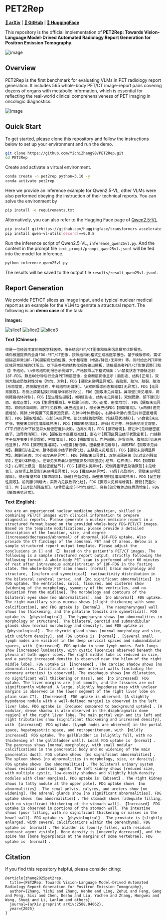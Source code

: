 # PET2Rep
[**📖 arXiv**](https://arxiv.org/abs/2508.04062) | [**🎈 GitHub**](https://github.com/YichiZhang98/PET2Rep) | [**🤗 HuggingFace**](https://huggingface.co/datasets/r1pples/PET2Rep) 

This repository is the official implementation of **PET2Rep: Towards Vision-Language Model-Drived Automated Radiology Report Generation for Positron Emission Tomography**.


![image](PET2Rep.png)
## Overview
PET2Rep is the first benchmark for evaluating VLMs in PET radiology report generation. It includes 565 whole-body PET/CT image-report pairs covering dozens of organs with metabolic information, which is essential for reflecting the real-world clinical comprehensiveness of PET imaging in oncologic diagnostics.

![image](Overview.png)

## Quick Start
To get started, please clone this repository and follow the instructions below to set up your environment and run the demo.

```bash
git clone https://github.com/YichiZhang98/PET2Rep.git
cd PET2Rep
```

Create and activate a virtual environment. 
```bash
conda create -n pet2rep python=3.10 -y
conda activate pet2rep
```

Here we provide an inference example for Qwen2.5-VL, other VLMs were also performed obeying the instruction of their technical reports. You can solve the environment by 
```bash
pip install -e requirements.txt
```
Alternatively, you can also refer to the Hugging Face page of [Qwen2.5-VL](https://huggingface.co/Qwen/Qwen2.5-VL-32B-Instruct).
```bash
pip install git+https://github.com/huggingface/transformers accelerate
pip install qwen-vl-utils[decord]==0.0.8
```

Run the inference script of Qwen2.5-VL, `inference_qwen25vl.py`. 
And the content in the prompt file `text_prompt/prompt_qwen25vl.jsonl` will be fed into the model for inference.
```bash
python inference_qwen25vl.py
```
The results will be saved to the output file `results/result_qwen25vl.jsonl`.


## Report Generation
We provide PET/CT slices as image input, and a typical nuclear medical report as an example for the VLM to genrate a structural report. The following is an **demo case** of the task:

**Images:**

![slice1](slice_prompt/demo_90_coronal.jpg)
![slice2](slice_prompt/demo_100_coronal.jpg)
![slice3](slice_prompt/demo_110_coronal.jpg)


**Text (Chinese):**
```
你是一位经验丰富的核医学科医师，擅长结合PET/CT图像和临床信息撰写诊断报告。
请你根据提供的全身FDG-PET/CT图像，按照结构化格式生成核医学报告。基于模版修改，需详细描述异常18F-FDG摄取病灶的位置、大小和程度（增高/降低/无异常）等。同时给出PET异常区域异常区域的CT所见。以下是参考的结构化报告输出模板，请根据患者PET/CT影像调整[]和【】中结论。\n参考结构化报告示例如下，严格按照以下格式输出：\n禁食状态下静脉注射18F-FDG，静息60分钟后行全身PET断层显像，全身断层影像显示：脑形态、结构[正常]，双侧大脑皮质放射性分布【均匀、对称】，FDG【摄取未见明显异常】。各脑室、脑沟、脑裂、脑池[形态增宽，两侧脑室对称，中线结构无偏移]。\n双侧眼球形态和轮廓[无异常]，FDG【无异常摄取】。右侧上颌窦黏膜[稍增厚伴部分钙化]，FDG【摄取未见异常】。鼻咽壁[未见增厚，两侧腭扁桃体对称]，FDG【呈生理性摄取】。喉咽[形态、结构未见异常]。双侧腮腺、颌下腺[形态、密度正常]，FDG【生理性摄取】。甲状腺[形态、大小正常，密度均匀]，FDG【摄取未见异常】。双侧颈深间隙、颌下[见数枚小淋巴结显示]，部分淋巴结FDG【摄取增高】。\n两肺[透亮度增加，两肺上叶胸膜下见囊状透亮影。右肺中叶体积缩小，右肺中叶肺门旁见片状密度增高影]，FDG【摄取增高】。心影[未见异常。部分动脉管壁钙化（包括冠状动脉）]。\n食管[未见扩张，管壁未见明显增厚或肿块]，FDG【摄取未见增高】。肝缘[欠光整，肝裂未见明显增宽，CT平扫肝右叶下段见巨大稍低密度肿块影，边界欠清]，FDG【摄取增高】。肝左叶[见稍低密度结节，边界尚清晰]，FDG【摄取较本底摄取减低】。肝右叶[膈顶区另见结节状致密影]。门静脉主干及左右支[明显增粗，密度增高]，FDG【摄取增高】。门腔间隙、肝胃间隙、腹膜后[见淋巴结显示]，FDG【摄取轻度增高】。\n胆囊[稍饱满，胆囊壁未见增厚]，局部FDG【摄取未见异常】。胰腺[形态正常，胰体部见小结节状钙化灶，主胰管未见增宽]，FDG【摄取未见明显异常】。脾脏[形态、大小密度未见异常]，FDG【摄取未见异常】。双侧泌尿系统【见对比剂残留影】；左肾[体积缩小，左肾见多枚囊状低密度影及稍高密度小结节，边界清]，FDG【摄取缺失】；右肾[上极见一脂肪密度结节]，FDG【摄取未见异常】。双侧肾盂肾盏及输尿管[未见增宽]。双侧肾上腺显影[未见明显异常]，FDG【摄取未见异常】。\n胃[充盈尚可，胃壁未见明显增厚]，部分胃壁FDG【摄取增高】。肠道[充盈欠佳，肠壁未见明显增厚或肿块]，FDG【呈生理性摄取】。前列腺[稍增大，实质内见数枚钙化灶]，FDG【摄取未见异常增高】。膀胱[充盈欠佳]，内【见对比剂残留影】。\n骨质密度[不均匀减低]，脊柱[部分椎体边缘骨质增生]。FDG【摄取未见异常】。
```
**Text (English):**
```
You are an experienced nuclear medicine physician, skilled in combining PET/CT images with clinical information to prepare diagnostic reports. Please generate a nuclear medicine report in a structured format based on the provided whole-body FDG-PET/CT images. Based on the template modifications, please provide a detailed description of the location, size, and degree (increased/decreased/abnormal) of abnormal 18F-FDG uptake. Also provide the CT findings of the abnormal PET and CT areas. Below is a sample structured report output template. Please adjust the conclusions in [] and 【】 based on the patient's PET/CT images. The following is a sample structured report output, strictly following the following format: A whole-body PET scan is performed after 60 minutes of rest after intravenous administration of 18F-FDG in the fasting state. The whole-body PET scan shows: [normal] brain morphology and structure, 【uniform and symmetrical】 radioactivity distribution in the bilateral cerebral cortex, and 【no significant abnormalities】 in FDG uptake. The ventricles, sulci, fissures, and cisterns show [widening of the morphology, symmetry of the ventricles, and no deviation from the midline]. The morphology and contours of the bilateral eyes show [no abnormalities], and 【no abnormal】 FDG uptake. The right maxillary sinus mucosa shows [slight thickening with some calcification], and FDG uptake is 【normal】. The nasopharyngeal wall shows [no thickening, and the palatine tonsils are symmetrical]. FDG uptake is 【physiological】. The hypopharynx shows [no abnormalities in morphology or structure]. The bilateral parotid and submandibular glands show [normal morphology and density], and FDG uptake is 【physiological】. The thyroid gland shows [normal morphology and size, with uniform density], and FDG uptake is 【normal】. [Several small lymph nodes are visible] in the deep cervical spaces and submandibular spaces, with 【increased】 FDG uptake in some lymph nodes. Both lungs show [increased luminosity, with cystic lucencies observed beneath the pleura of both upper lobes. The right middle lobe is reduced in size, and a patchy increased density is observed near the hilum of the right middle lobe]. FDG uptake is 【increased】. The cardiac shadow shows [no abnormalities. Calcification of some arterial walls (including the coronary arteries) is observed]. The esophagus shows [no dilatation, no significant wall thickening or mass], and 【no increased】 FDG uptake. The liver margins are [not smooth, and the fissures are not significantly widened. A large, slightly hypodense mass with unclear margins is observed in the lower segment of the right liver lobe on plain scan CT]. 【Increased】 FDG uptake is observed. [A slightly hypodense nodule with a well-defined margin] is observed in the left liver lobe. FDG uptake is 【reduced compared to background uptake】. [A nodular, dense shadow is also observed in the diaphragmatic dome region] of the right liver lobe. The main portal vein and its left and right tributaries show [significant thickening and increased density], with 【increased】 FDG uptake. [Lymph nodes are observed] in the portal space, hepatogastric space, and retroperitoneum, with 【mildly increased】 FDG uptake. The gallbladder is [slightly full, with no thickening of the gallbladder wall]. Local FDG uptake is 【normal】. The pancreas shows [normal morphology, with small nodular calcifications in the pancreatic body and no widening of the main pancreatic duct]. FDG uptake shows 【no significant abnormalities】. The spleen shows [no abnormalities in morphology, size, or density]. FDG uptake shows 【no abnormalities】. The bilateral urinary system shows residual contrast agent. The left kidney shows [reduced size, with multiple cystic, low-density shadows and slightly high-density nodules with clear margins]. FDG uptake is 【absent】. The right kidney shows [a fatty nodule at the upper pole]. FDG uptake shows 【no abnormalities】. The renal pelvis, calyces, and ureters show [no widening]. The adrenal glands show [no significant abnormalities]. FDG uptake shows 【no abnormalities】. The stomach shows [adequate filling, with no significant thickening of the stomach wall]. 【Increased】 FDG uptake is observed in portions of the stomach wall. The intestine shows [poor filling, with no significant thickening or masses in the bowel wall]. FDG uptake is 【physiological】. The prostate is [slightly enlarged, with several calcifications within the parenchyma]. FDG uptake is 【normal】. The bladder is [poorly filled, with residual contrast agent visible]. Bone density is [unevenly decreased], and the spine has [bone hyperplasia at the margins of some vertebrae]. FDG uptake is 【normal】.
```

## Citation

If you find this repository helpful, please consider citing:
```
@article{zhang2025pet2rep,
  title={PET2Rep: Towards Vision-Language Model-Drived Automated Radiology Report Generation for Positron Emission Tomography},
  author={Zhang, Yichi and Zhang, Wenbo and Ling, Zehui and Feng, Gang and Peng, Sisi and Chen, Deshu and Liu, Yuchen and Zhang, Hongwei and Wang, Shuqi and Li, Lanlan and others},
  journal={arXiv preprint arXiv:2508.04062},
  year={2025}
}
```


